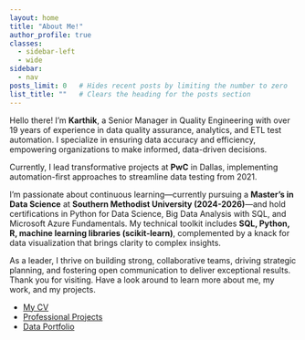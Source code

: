 ```yaml
---
layout: home
title: "About Me!"
author_profile: true
classes: 
  - sidebar-left
  - wide
sidebar:
  - nav
posts_limit: 0   # Hides recent posts by limiting the number to zero
list_title: ""   # Clears the heading for the posts section
---
```


Hello there! I’m **Karthik**, a Senior Manager in Quality Engineering with over 19 years of experience in data quality assurance, analytics, and ETL test automation. I specialize in ensuring data accuracy and efficiency, empowering organizations to make informed, data-driven decisions.

Currently, I lead transformative projects at **PwC** in Dallas, implementing automation-first approaches to streamline data testing from 2021. 

I’m passionate about continuous learning—currently pursuing a **Master’s in Data Science** at **Southern Methodist University (2024-2026)**—and hold certifications in Python for Data Science, Big Data Analysis with SQL, and Microsoft Azure Fundamentals. My technical toolkit includes **SQL, Python, R, machine learning libraries (scikit-learn)**, complemented by a knack for data visualization that brings clarity to complex insights.

As a leader, I thrive on building strong, collaborative teams, driving strategic planning, and fostering open communication to deliver exceptional results. Thank you for visiting. Have a look around to learn more about me, my work, and my projects.

- [My CV](/cv)
- [Professional Projects](/projects/professional)
- [Data Portfolio](/projects/personal)


